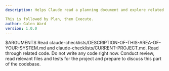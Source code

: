 ```yaml
---
description: Helps Claude read a planning document and explore related files to get familiar with a topic. Asking Claude to prepare to discuss seems to work better than asking it to prepare to do specific work.

This is followed by Plan, then Execute.
author: Galen Ward
version: 1.0.0
---
```


$ARGUMENTS
Read claude-checklists/DESCRIPTION-OF-THIS-AREA-OF-YOUR-SYSTEM.md and claude-checklists/CURRENT-PROJECT.md.
Read through related code.
Do not write any code right now. 
Conduct review, read relevant files and tests for the project and prepare to discuss this part of the codebase.